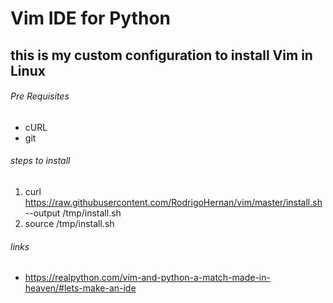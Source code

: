 # Vim IDE for Python
## this is my custom configuration to install Vim in Linux

###### Pre Requisites
- cURL
- git


###### steps to install
1. curl https://raw.githubusercontent.com/RodrigoHernan/vim/master/install.sh --output /tmp/install.sh
2. source /tmp/install.sh 



###### links
- https://realpython.com/vim-and-python-a-match-made-in-heaven/#lets-make-an-ide
